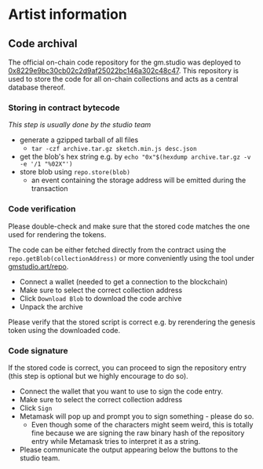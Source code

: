 # Artist information

## Code archival

The official on-chain code repository for the gm.studio was deployed to [0x8229e9bc30cb02c2d9af25022bc146a302c48c47](https://etherscan.io/address/0x8229e9bc30cb02c2d9af25022bc146a302c48c47#readContract).
This repository is used to store the code for all on-chain collections and acts as a central database thereof.

### Storing in contract bytecode

_This step is usually done by the studio team_

- generate a gzipped tarball of all files
  - `tar -czf archive.tar.gz sketch.min.js desc.json`
- get the blob's hex string e.g. by `echo "0x"$(hexdump archive.tar.gz -v -e '/1 "%02X"')`
- store blob using `repo.store(blob)`
  - an event containing the storage address will be emitted during the transaction

### Code verification

Please double-check and make sure that the stored code matches the one used for rendering the tokens.

The code can be either fetched directly from the contract using the `repo.getBlob(collectionAddress)` or more conveniently using the tool under [gmstudio.art/repo](https://www.gmstudio.art/repo).

- Connect a wallet (needed to get a connection to the blockchain)
- Make sure to select the correct collection address
- Click `Download Blob` to download the code archive
- Unpack the archive

Please verify that the stored script is correct e.g. by rerendering the genesis token using the downloaded code. 

### Code signature

If the stored code is correct, you can proceed to sign the repository entry (this step is optional but we highly encourage to do so).

- Connect the wallet that you want to use to sign the code entry.
- Make sure to select the correct collection address
- Click `Sign`
- Metamask will pop up and prompt you to sign something - please do so.
  - Even though some of the characters might seem weird, this is totally fine because we are signing the raw binary hash of the repository entry while Metamask tries to interpret it as a string.
- Please communicate the output appearing below the buttons to the studio team.
